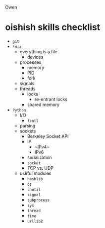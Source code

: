 Owen



# oishish skills checklist
- `git`
- `*nix`
  - everything is a file
    - devices
  - processes
    - memory
    - PID
    - fork
  - signals
  - threads
    - locks
      - re-entrant locks
    - shared memory
- `Python`
  - I/O
    - `fcntl`
  - parsing
  - sockets
    - Berkeley Socket API
    - IP
      - ~IPv4~
      - IPv6
    - serialization
    - `socket`
    - TCP vs. UDP
  - useful modules
    - `hashlib`
    - `os`
    - `shutil`
    - `signal`
    - `subprocess`
    - `sys`
    - `thread`
    - `time`
    - `urllib2`

